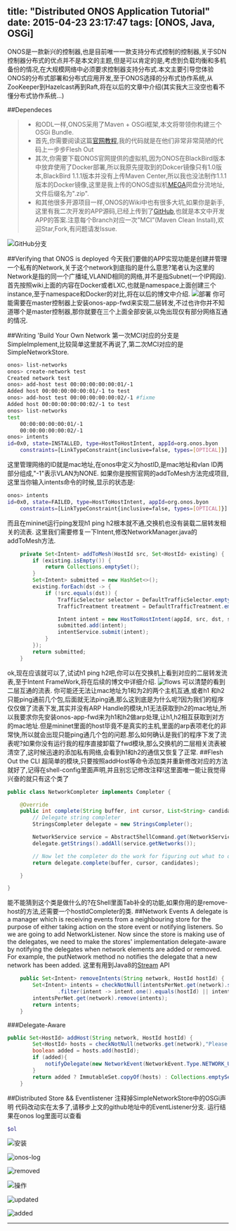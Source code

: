title: "Distributed ONOS Application Tutorial"
date: 2015-04-23 23:17:47
tags: [ONOS, Java, OSGi]
---
ONOS是一款新兴的控制器,也是目前唯一一款支持分布式控制的控制器,关于SDN控制器分布式的优点并不是本文的主题,但是可以肯定的是,考虑到负载均衡和多机备份的情况,在大规模网络中必须要求控制器支持分布式.本文主要引导您体验ONOS的分布式部署和分布式应用开发,至于ONOS选择的分布式协作系统,从ZooKeeper到Hazelcast再到Raft,将在以后的文章中介绍(其实我大三没空也看不懂分布式协作系统...)
<!---more--->
##Dependeces
> * 和ODL一样,ONOS采用了Maven + OSGi框架,本文将带领你构建三个OSGi Bundle.
> * 首先,你需要阅读这篇[官网教程][1],我的代码就是在他们非常非常简陋的代码上一步步Flesh Out
> * 其次,你需要下载ONOS官网提供的虚拟机,因为ONOS在BlackBird版本中放弃使用了Docker部署,所以我原先提取到的Dokcer镜像只有1.0版本,BlackBird 1.1.1版本并没有上传Maven Center,所以我也没法制作1.1.1版本的Docker镜像,这里是我上传的ONOS虚拟机[MEGA][2]网盘分流地址,文件后缀名为".zip".
> * 和其他很多开源项目一样,ONOS的Wiki中也有很多大坑,如果你是新手,这里有我二次开发的APP源码,已经上传到了[GitHub][3],也就是本文中开发APP的答案.注意每个Branch对应一次"MCI"(Maven Clean Install),欢迎Star,Fork,有问题请发Issue.

![GitHub分支][4]

##Verifying that ONOS is deployed
今天我们要做的APP实现功能是创建并管理一个私有的Network,关于这个network到底指的是什么意思?笔者认为这里的Network是指的同一个广播域,VLANID相同的网络,并不是指Subnet(一个IP网段).
首先按照wiki上面的内容在Docker或者LXC,也就是namespace上面创建三个instance,至于namespace和Docker的对比,将在以后的博文中介绍.
![部署][5]
你可能需要在master控制器上安装onos-app-fwd来实现二层转发,不过也许你并不知道哪个是master控制器,那你就要在三个上面全部安装,以免出现仅有部分网络互通的情况.

##Writing 'Build Your Own Network
第一次MCI对应的分支是SimpleImplement,比较简单这里就不再说了,第二次MCI对应的是SimpleNetworkStore.
```bash
onos> list-networks
onos> create-network test
Created network test   
onos> add-host test 00:00:00:00:00:01/-1
Added host 00:00:00:00:00:01/-1 to test  
onos> add-host test 00:00:00:00:00:02/-1 #fixme
Added host 00:00:00:00:00:02/-1 to test
onos> list-networks
test
    00:00:00:00:00:01/-1
    00:00:00:00:00:02/-1
onos> intents
id=0x0, state=INSTALLED, type=HostToHostIntent, appId=org.onos.byon
    constraints=[LinkTypeConstraint{inclusive=false, types=[OPTICAL]}]
```
这里管理网络的ID就是mac地址,在onos中定义为hostID,是mac地址和vlan ID两部分组成,"-1"表示VLAN为NONE.
如果你是按照官网的addToMesh方法完成项目,这里当你输入intents命令的时候,显示的状态是:
```bash
onos> intents
id=0x0, state=FAILED, type=HostToHostIntent, appId=org.onos.byon
    constraints=[LinkTypeConstraint{inclusive=false, types=[OPTICAL]}]
```
而且在mininet运行ping发现h1 ping h2根本就不通,交换机也没有装载二层转发相关的流表.
这里我们需要修复一下Intent,修改NetworkManager.java的addToMesh方法.
```java
    private Set<Intent> addToMesh(HostId src, Set<HostId> existing) {
        if (existing.isEmpty()) {
            return Collections.emptySet();
        }
        Set<Intent> submitted = new HashSet<>();
        existing.forEach(dst -> {
            if (!src.equals(dst)) {
                TrafficSelector selector = DefaultTrafficSelector.emptySelector();
                TrafficTreatment treatment = DefaultTrafficTreatment.emptyTreatment();

                Intent intent = new HostToHostIntent(appId, src, dst, selector, treatment);
                submitted.add(intent);
                intentService.submit(intent);
            }
        });
        return submitted;
    }
```
ok,现在应该就可以了,试试h1 ping h2吧,你可以在交换机上看到对应的二层转发流表,至于Intent FrameWork,将在后续的博文中详细介绍.
![flows][6]
可以清楚的看到二层互通的流表.
你可能还无法让mac地址为1和为2的两个主机互通,或者h1 和h2只能ping通前几个包,后面就无法ping通,那么这到底是为什么呢?因为我们的程序仅仅做了流表下发,其实并没有ARP Handle的模块,h1无法获取到h2的mac地址,所以我要求你先安装onos-app-fwd来为h1和h2做arp处理,让h1,h2相互获取到对方的mac地址.但是mininet里面的host毕竟不是真实的主机,里面的arp表项老化的非常快,所以就会出现只能ping通几个包的问题.那么如何确认是我们的程序下发了流表呢?如果你没有运行我的程序直接卸载了fwd模块,那么交换机的二层相关流表被清空了,这时候迅速的添加私有网络,会看到h1和h2的通信又恢复了正常.
##Flesh Out the CLI
超简单的模块,只要按照addHost等命令添加类并重新修改对应的方法就好了,记得在shell-config里面声明,并且别忘记修改注释!这里面唯一能让我觉得兴奋的就只有这个类了
```java
public class NetworkCompleter implements Completer {

    @Override
    public int complete(String buffer, int cursor, List<String> candidates) {
        // Delegate string completer
        StringsCompleter delegate = new StringsCompleter();

        NetworkService service = AbstractShellCommand.get(NetworkService.class);
        delegate.getStrings().addAll(service.getNetworks());

        // Now let the completer do the work for figuring out what to offer.
        return delegate.complete(buffer, cursor, candidates);

    }

}
```
能不能猜到这个类是做什么的?在Shell里面Tab补全的功能,如果你用的是remove-host的方法,还需要一个hostIdCompleter的类.
##Network Events
 A delegate is a manager which is receiving events from a neighbouring store for the purpose of either taking action on the store event or notifying listeners. So we are going to add NetworkListener.
 Now since the store is making use of the delegates, we need to make the stores' implementation delegate-aware by notifying the delegates when network elements are added or removed. For example, the putNetwork method no notifies the delegate that a new network has been added.
这里有用到Java8的[Stream][7] API
```java
    public Set<Intent> removeIntents(String network, HostId hostId) {
        Set<Intent> intents = checkNotNull(intentsPerNet.get(network).stream().map(intent -> (HostToHostIntent)intent)
                .filter(intent -> intent.one().equals(hostId) || intent.two().equals(hostId)).collect(Collectors.toSet()));
        intentsPerNet.get(network).remove(intents);
        return intents;
    }
```
###Delegate-Aware
```java
public Set<HostId> addHost(String network, HostId hostId) {
        Set<HostId> hosts = checkNotNull(networks.get(network),"Please create the network first");
        boolean added = hosts.add(hostId);
        if (added){
            notifyDelegate(new NetworkEvent(NetworkEvent.Type.NETWORK_UPDATED, network));
        }
        return added ? ImmutableSet.copyOf(hosts) : Collections.emptySet();
    }
```
##Distributed Store && Eventlistener
注释掉SimpleNetworkStore中的OSGi声明
代码改动实在太多了,请移步上文的github地址中的EventListener分支.
运行结果在onos log里面可以查看
```bash
$ol
```
![安装][8]

![onos-log][9]

![removed][10]

![操作][11]

![updated][12]

![added][13]

---


  [1]: https://wiki.onosproject.org/display/ONOS/Distributed+ONOS+Tutorial
  [2]: https://mega.co.nz/#!WptxCbxS!ez8HoC-LS4k0kKe-G0JE4jZahYFX6dGGYYDqeSNFQFk
  [3]: https://github.com/hd5970/onos-byon
  [4]: http://sunqi-me.qiniudn.com/onos-github.png
  [5]: http://sunqi-me.qiniudn.com/onos3.png
  [6]: http://sunqi-me.qiniudn.com/onos-flows.png
  [7]: http://www.ibm.com/developerworks/cn/java/j-lo-java8streamapi/
  [8]: http://sunqi-me.qiniudn.com/r3.png
  [9]: http://sunqi-me.qiniudn.com/r4.png
  [10]: http://sunqi-me.qiniudn.com/r1.png
  [11]: http://sunqi-me.qiniudn.com/r2.png
  [12]: http://sunqi-me.qiniudn.com/r6.png
  [13]: http://sunqi-me.qiniudn.com/r8.png